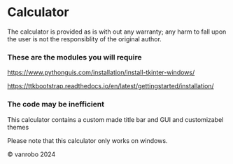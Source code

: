 # Calculator

The calculator is provided as is with out any warranty; any harm to fall upon the user is not the responsiblity of the original author. 

### These are the modules you will require

https://www.pythonguis.com/installation/install-tkinter-windows/

https://ttkbootstrap.readthedocs.io/en/latest/gettingstarted/installation/

### The code may be inefficient

This calculator contains a custom made title bar and GUI and customizabel themes

Please note that this calculator only works on windows.

© vanrobo 2024
